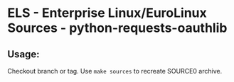 # ELS - Enterprise Linux/EuroLinux Sources - python-requests-oauthlib
 
## Usage:
  Checkout branch or tag. Use `make sources` to recreate  SOURCE0 archive.
